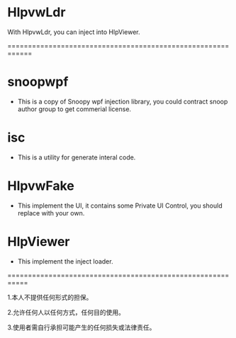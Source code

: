 # HlpvwLdr

With HlpvwLdr, you can inject into HlpViewer.

============================================================

# snoopwpf
- This is a copy of Snoopy wpf injection library, you could contract snoop author group to get commerial license.

# isc
- This is a utility for generate interal code.

# HlpvwFake
- This implement the UI, it contains some Private UI Control, you should replace with your own.

# HlpViewer
- This implement the inject loader.

===========================================================

1.本人不提供任何形式的担保。

2.允许任何人以任何方式，任何目的使用。

3.使用者需自行承担可能产生的任何损失或法律责任。
